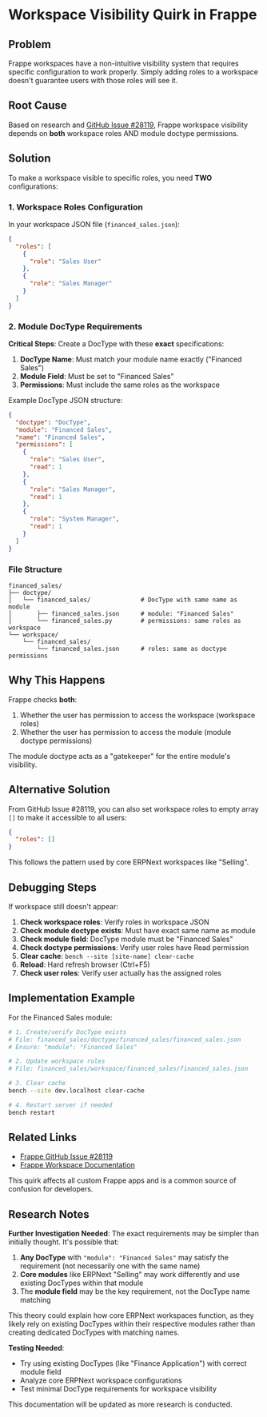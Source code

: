 # Workspace Visibility Quirk in Frappe

## Problem

Frappe workspaces have a non-intuitive visibility system that requires specific configuration to work properly. Simply adding roles to a workspace doesn't guarantee users with those roles will see it.

## Root Cause

Based on research and [GitHub Issue #28119](https://github.com/frappe/frappe/issues/28119), Frappe workspace visibility depends on **both** workspace roles AND module doctype permissions.

## Solution

To make a workspace visible to specific roles, you need **TWO** configurations:

### 1. Workspace Roles Configuration

In your workspace JSON file (`financed_sales.json`):

```json
{
  "roles": [
    {
      "role": "Sales User"
    },
    {
      "role": "Sales Manager"
    }
  ]
}
```

### 2. Module DocType Requirements

**Critical Steps**: Create a DocType with these **exact** specifications:

1. **DocType Name**: Must match your module name exactly ("Financed Sales")
2. **Module Field**: Must be set to "Financed Sales" 
3. **Permissions**: Must include the same roles as the workspace

Example DocType JSON structure:
```json
{
  "doctype": "DocType",
  "module": "Financed Sales",
  "name": "Financed Sales",
  "permissions": [
    {
      "role": "Sales User",
      "read": 1
    },
    {
      "role": "Sales Manager", 
      "read": 1
    },
    {
      "role": "System Manager",
      "read": 1
    }
  ]
}
```

### File Structure

```
financed_sales/
├── doctype/
│   └── financed_sales/              # DocType with same name as module
│       ├── financed_sales.json      # module: "Financed Sales"
│       └── financed_sales.py        # permissions: same roles as workspace
└── workspace/
    └── financed_sales/
        └── financed_sales.json      # roles: same as doctype permissions
```

## Why This Happens

Frappe checks **both**:
1. Whether the user has permission to access the workspace (workspace roles)
2. Whether the user has permission to access the module (module doctype permissions)

The module doctype acts as a "gatekeeper" for the entire module's visibility.

## Alternative Solution

From GitHub Issue #28119, you can also set workspace roles to empty array `[]` to make it accessible to all users:

```json
{
  "roles": []
}
```

This follows the pattern used by core ERPNext workspaces like "Selling".

## Debugging Steps

If workspace still doesn't appear:

1. **Check workspace roles**: Verify roles in workspace JSON
2. **Check module doctype exists**: Must have exact same name as module
3. **Check module field**: DocType module must be "Financed Sales"
4. **Check doctype permissions**: Verify user roles have Read permission  
5. **Clear cache**: `bench --site [site-name] clear-cache`
6. **Reload**: Hard refresh browser (Ctrl+F5)
7. **Check user roles**: Verify user actually has the assigned roles

## Implementation Example

For the Financed Sales module:

```bash
# 1. Create/verify DocType exists
# File: financed_sales/doctype/financed_sales/financed_sales.json
# Ensure: "module": "Financed Sales"

# 2. Update workspace roles  
# File: financed_sales/workspace/financed_sales/financed_sales.json

# 3. Clear cache
bench --site dev.localhost clear-cache

# 4. Restart server if needed
bench restart
```

## Related Links

- [Frappe GitHub Issue #28119](https://github.com/frappe/frappe/issues/28119)
- [Frappe Workspace Documentation](https://frappeframework.com/docs/user/en/desk/workspace)

This quirk affects all custom Frappe apps and is a common source of confusion for developers.

## Research Notes

**Further Investigation Needed**: The exact requirements may be simpler than initially thought. It's possible that:

1. **Any DocType** with `"module": "Financed Sales"` may satisfy the requirement (not necessarily one with the same name)
2. **Core modules** like ERPNext "Selling" may work differently and use existing DocTypes within that module
3. The **module field** may be the key requirement, not the DocType name matching

This theory could explain how core ERPNext workspaces function, as they likely rely on existing DocTypes within their respective modules rather than creating dedicated DocTypes with matching names.

**Testing Needed**:
- Try using existing DocTypes (like "Finance Application") with correct module field
- Analyze core ERPNext workspace configurations
- Test minimal DocType requirements for workspace visibility

This documentation will be updated as more research is conducted.
